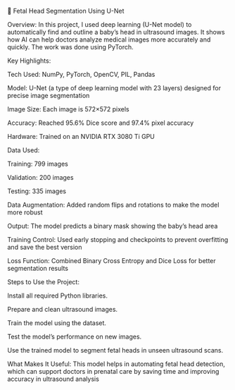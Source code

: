 🧠 Fetal Head Segmentation Using U-Net

Overview:
In this project, I used deep learning (U-Net model) to automatically find and outline a baby’s head in ultrasound images. It shows how AI can help doctors analyze medical images more accurately and quickly. The work was done using PyTorch.

Key Highlights:

Tech Used: NumPy, PyTorch, OpenCV, PIL, Pandas

Model: U-Net (a type of deep learning model with 23 layers) designed for precise image segmentation

Image Size: Each image is 572×572 pixels

Accuracy: Reached 95.6% Dice score and 97.4% pixel accuracy

Hardware: Trained on an NVIDIA RTX 3080 Ti GPU

Data Used:

Training: 799 images

Validation: 200 images

Testing: 335 images

Data Augmentation: Added random flips and rotations to make the model more robust

Output: The model predicts a binary mask showing the baby’s head area

Training Control: Used early stopping and checkpoints to prevent overfitting and save the best version

Loss Function: Combined Binary Cross Entropy and Dice Loss for better segmentation results

Steps to Use the Project:

Install all required Python libraries.

Prepare and clean ultrasound images.

Train the model using the dataset.

Test the model’s performance on new images.

Use the trained model to segment fetal heads in unseen ultrasound scans.

What Makes It Useful:
This model helps in automating fetal head detection, which can support doctors in prenatal care by saving time and improving accuracy in ultrasound analysis
